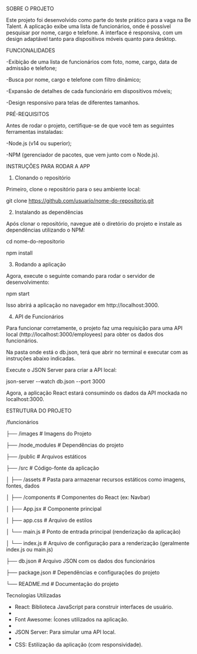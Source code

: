 SOBRE O PROJETO

Este projeto foi desenvolvido como parte do teste prático para a vaga na Be Talent. A aplicação exibe uma lista de funcionários, onde é possível pesquisar por nome, cargo e telefone. A interface é responsiva, com um design adaptável tanto para dispositivos móveis quanto para desktop.

FUNCIONALIDADES

-Exibição de uma lista de funcionários com foto, nome, cargo, data de admissão e telefone;

-Busca por nome, cargo e telefone com filtro dinâmico;

-Expansão de detalhes de cada funcionário em dispositivos móveis;

-Design responsivo para telas de diferentes tamanhos.

PRÉ-REQUISITOS

Antes de rodar o projeto, certifique-se de que você tem as seguintes ferramentas instaladas:

-Node.js (v14 ou superior);

-NPM (gerenciador de pacotes, que vem junto com o Node.js).

INSTRUÇÔES PARA RODAR A APP

1. Clonando o repositório

Primeiro, clone o repositório para o seu ambiente local:

git clone https://github.com/usuario/nome-do-repositorio.git

2. Instalando as dependências

Após clonar o repositório, navegue até o diretório do projeto e instale as dependências utilizando o NPM:

cd nome-do-repositorio

npm install

3. Rodando a aplicação

Agora, execute o seguinte comando para rodar o servidor de desenvolvimento:

npm start

Isso abrirá a aplicação no navegador em http://localhost:3000.


4. API de Funcionários 

Para funcionar corretamente, o projeto faz uma requisição para uma API local (http://localhost:3000/employees) para obter os dados dos funcionários.

Na pasta onde está o db.json, terá que abrir no terminal e executar com as instruções abaixo indicadas.

Execute o JSON Server para criar a API local:

json-server --watch db.json --port 3000

Agora, a aplicação React estará consumindo os dados da API mockada no localhost:3000.

ESTRUTURA DO PROJETO

/funcionários

├── /images              # Imagens do Projeto

├── /node_modules        # Dependências do projeto

├── /public              # Arquivos estáticos

├── /src                 # Código-fonte da aplicação

│   ├── /assets          # Pasta para armazenar recursos estáticos como imagens, fontes, dados

│   ├── /components      # Componentes do React (ex: Navbar)

│   ├── App.jsx          # Componente principal

│   ├── app.css          # Arquivo de estilos

│   └── main.js          # Ponto de entrada principal (renderização da aplicação)

│   └── index.js         # Arquivo de configuração para a renderização (geralmente index.js ou main.js)

├── db.json              # Arquivo JSON com os dados dos funcionários

├── package.json         # Dependências e configurações do projeto

└── README.md            # Documentação do projeto


Tecnologias Utilizadas

- React: Biblioteca JavaScript para construir interfaces de usuário.
- 
- Font Awesome: Ícones utilizados na aplicação.
- 
- JSON Server: Para simular uma API local.
- 
- CSS: Estilização da aplicação (com responsividade).
